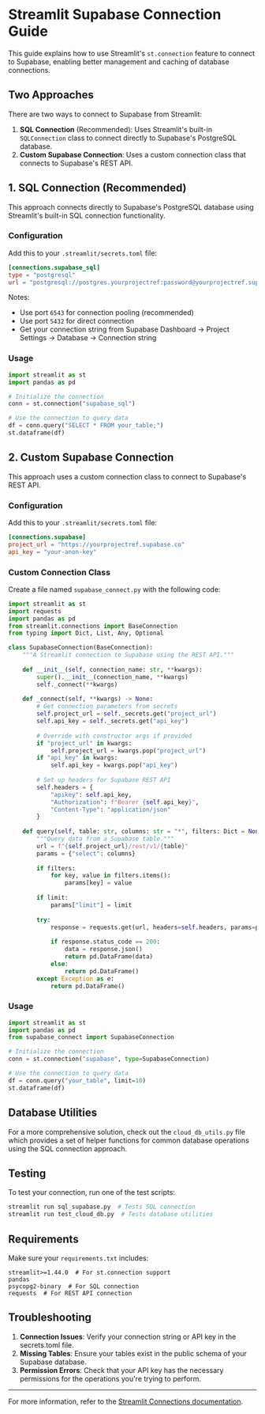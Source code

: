 # Streamlit Supabase Connection Guide

This guide explains how to use Streamlit's `st.connection` feature to connect to Supabase, enabling better management and caching of database connections.

## Two Approaches

There are two ways to connect to Supabase from Streamlit:

1. **SQL Connection** (Recommended): Uses Streamlit's built-in `SQLConnection` class to connect directly to Supabase's PostgreSQL database.
2. **Custom Supabase Connection**: Uses a custom connection class that connects to Supabase's REST API.

## 1. SQL Connection (Recommended)

This approach connects directly to Supabase's PostgreSQL database using Streamlit's built-in SQL connection functionality.

### Configuration

Add this to your `.streamlit/secrets.toml` file:

```toml
[connections.supabase_sql]
type = "postgresql"
url = "postgresql://postgres.yourprojectref:password@yourprojectref.supabase.co:6543/postgres"
```

Notes:
- Use port `6543` for connection pooling (recommended)
- Use port `5432` for direct connection
- Get your connection string from Supabase Dashboard → Project Settings → Database → Connection string

### Usage

```python
import streamlit as st
import pandas as pd

# Initialize the connection
conn = st.connection("supabase_sql")

# Use the connection to query data
df = conn.query("SELECT * FROM your_table;")
st.dataframe(df)
```

## 2. Custom Supabase Connection

This approach uses a custom connection class to connect to Supabase's REST API.

### Configuration

Add this to your `.streamlit/secrets.toml` file:

```toml
[connections.supabase]
project_url = "https://yourprojectref.supabase.co"
api_key = "your-anon-key"
```

### Custom Connection Class

Create a file named `supabase_connect.py` with the following code:

```python
import streamlit as st
import requests
import pandas as pd
from streamlit.connections import BaseConnection
from typing import Dict, List, Any, Optional

class SupabaseConnection(BaseConnection):
    """A Streamlit connection to Supabase using the REST API."""
    
    def __init__(self, connection_name: str, **kwargs):
        super().__init__(connection_name, **kwargs)
        self._connect(**kwargs)
    
    def _connect(self, **kwargs) -> None:
        # Get connection parameters from secrets
        self.project_url = self._secrets.get("project_url")
        self.api_key = self._secrets.get("api_key")
        
        # Override with constructor args if provided
        if "project_url" in kwargs:
            self.project_url = kwargs.pop("project_url")
        if "api_key" in kwargs:
            self.api_key = kwargs.pop("api_key")
            
        # Set up headers for Supabase REST API
        self.headers = {
            "apikey": self.api_key,
            "Authorization": f"Bearer {self.api_key}",
            "Content-Type": "application/json"
        }
    
    def query(self, table: str, columns: str = "*", filters: Dict = None, limit: int = None) -> pd.DataFrame:
        """Query data from a Supabase table."""
        url = f"{self.project_url}/rest/v1/{table}"
        params = {"select": columns}
        
        if filters:
            for key, value in filters.items():
                params[key] = value
                
        if limit:
            params["limit"] = limit
            
        try:
            response = requests.get(url, headers=self.headers, params=params)
            
            if response.status_code == 200:
                data = response.json()
                return pd.DataFrame(data)
            else:
                return pd.DataFrame()
        except Exception as e:
            return pd.DataFrame()
```

### Usage

```python
import streamlit as st
import pandas as pd
from supabase_connect import SupabaseConnection

# Initialize the connection
conn = st.connection("supabase", type=SupabaseConnection)

# Use the connection to query data
df = conn.query("your_table", limit=10)
st.dataframe(df)
```

## Database Utilities

For a more comprehensive solution, check out the `cloud_db_utils.py` file which provides a set of helper functions for common database operations using the SQL connection approach.

## Testing

To test your connection, run one of the test scripts:

```bash
streamlit run sql_supabase.py  # Tests SQL connection
streamlit run test_cloud_db.py  # Tests database utilities
```

## Requirements

Make sure your `requirements.txt` includes:

```
streamlit>=1.44.0  # For st.connection support
pandas
psycopg2-binary  # For SQL connection
requests  # For REST API connection
```

## Troubleshooting

1. **Connection Issues**: Verify your connection string or API key in the secrets.toml file.
2. **Missing Tables**: Ensure your tables exist in the public schema of your Supabase database.
3. **Permission Errors**: Check that your API key has the necessary permissions for the operations you're trying to perform.

---

For more information, refer to the [Streamlit Connections documentation](https://docs.streamlit.io/library/api-reference/connections). 